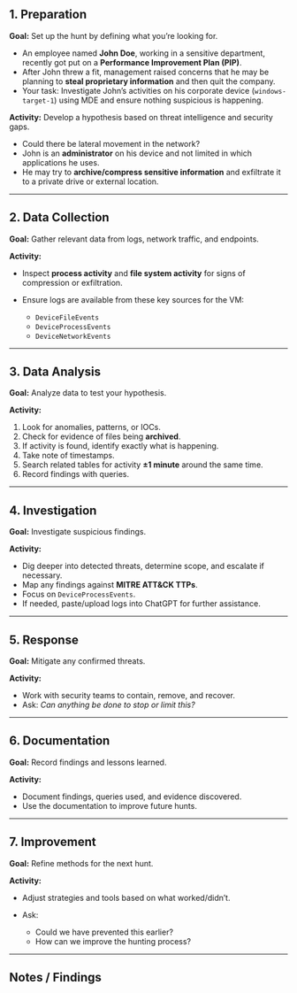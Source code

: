 ## 1. Preparation

**Goal:** Set up the hunt by defining what you’re looking for.

* An employee named **John Doe**, working in a sensitive department, recently got put on a **Performance Improvement Plan (PIP)**.
* After John threw a fit, management raised concerns that he may be planning to **steal proprietary information** and then quit the company.
* Your task: Investigate John’s activities on his corporate device (`windows-target-1`) using MDE and ensure nothing suspicious is happening.

**Activity:** Develop a hypothesis based on threat intelligence and security gaps.

* Could there be lateral movement in the network?
* John is an **administrator** on his device and not limited in which applications he uses.
* He may try to **archive/compress sensitive information** and exfiltrate it to a private drive or external location.

---

## 2. Data Collection

**Goal:** Gather relevant data from logs, network traffic, and endpoints.

**Activity:**

* Inspect **process activity** and **file system activity** for signs of compression or exfiltration.
* Ensure logs are available from these key sources for the VM:

  * `DeviceFileEvents`
  * `DeviceProcessEvents`
  * `DeviceNetworkEvents`

---

## 3. Data Analysis

**Goal:** Analyze data to test your hypothesis.

**Activity:**

1. Look for anomalies, patterns, or IOCs.
2. Check for evidence of files being **archived**.
3. If activity is found, identify exactly what is happening.
4. Take note of timestamps.
5. Search related tables for activity **±1 minute** around the same time.
6. Record findings with queries.

---

## 4. Investigation

**Goal:** Investigate suspicious findings.

**Activity:**

* Dig deeper into detected threats, determine scope, and escalate if necessary.
* Map any findings against **MITRE ATT\&CK TTPs**.
* Focus on `DeviceProcessEvents`.
* If needed, paste/upload logs into ChatGPT for further assistance.

---

## 5. Response

**Goal:** Mitigate any confirmed threats.

**Activity:**

* Work with security teams to contain, remove, and recover.
* Ask: *Can anything be done to stop or limit this?*

---

## 6. Documentation

**Goal:** Record findings and lessons learned.

**Activity:**

* Document findings, queries used, and evidence discovered.
* Use the documentation to improve future hunts.

---

## 7. Improvement

**Goal:** Refine methods for the next hunt.

**Activity:**

* Adjust strategies and tools based on what worked/didn’t.
* Ask:

  * Could we have prevented this earlier?
  * How can we improve the hunting process?

---

## Notes / Findings
